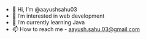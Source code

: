 - 👋 Hi, I’m @aayushsahu03
- 👀 I’m interested in web development
- 🌱 I’m currently learning Java
- 📫 How to reach me - aayush.sahu.03@gmail.com

<!---
aayushsahu03/aayushsahu03 is a ✨ special ✨ repository because its `README.md` (this file) appears on your GitHub profile.
You can click the Preview link to take a look at your changes.
--->
